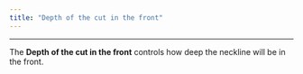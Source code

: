 ```yaml
---
title: "Depth of the cut in the front"
---
```


***

The **Depth of the cut in the front** controls how deep the neckline will be in the front.




